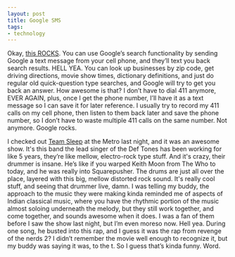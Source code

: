```yaml
---
layout: post
title: Google SMS
tags:
- technology
---
```

Okay, [this ROCKS](http://google.com/sms). You can use Google’s search functionality by sending Google a text message from your cell phone, and they’ll text you back search results. HELL YEA. You can look up businesses by zip code, get driving directions, movie show times, dictionary definitions, and just do regular old quick-question type searches, and Google will try to get you back an answer. How awesome is that? I don’t have to dial 411 anymore, EVER AGAIN, plus, once I get the phone number, I’ll have it as a text message so I can save it for later reference. I usually try to record my 411 calls on my cell phone, then listen to them back later and save the phone number, so I don’t have to waste multiple 411 calls on the same number. Not anymore. Google rocks.

I checked out [Team Sleep](http://www.teamsleep.net/) at the Metro last night, and it was an awesome show. It's this band the lead singer of the Def Tones has been working for like 5 years, they’re like mellow, electro-rock type stuff. And it's crazy, their drummer is insane. He’s like if you warped Keith Moon from The Who to today, and he was really into Squarepusher. The drums are just all over the place, layered with this big, mellow distorted rock sound. It's really cool stuff, and seeing that drummer live, damn. I was telling my buddy, the approach to the music they were making kinda reminded me of aspects of Indian classical music, where you have the rhythmic portion of the music almost soloing underneath the melody, but they still work together, and come together, and sounds awesome when it does. I was a fan of them before I saw the show last night, but I’m even moreso now. Hell yea. During one song, he busted into this rap, and I guess it was the rap from revenge of the nerds 2? I didn’t remember the movie well enough to recognize it, but my buddy was saying it was, to the t. So I guess that’s kinda funny. Word.

